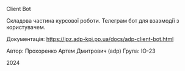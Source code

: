 Client Bot

Складова частина курсової роботи. Телеграм бот для взаэмодії з користувачем.

Документація: https://ipz.adp-kpi.pp.ua/docs/adp-client-bot.html

Автор: Прохоренко Артем Дмитрович (adp) Група: ІО-23

2024

